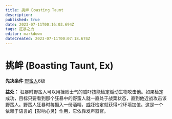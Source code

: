 ```yaml
---
title: 挑衅 Boasting Taunt
description: 
published: true
date: 2023-07-11T00:16:03.694Z
tags: 狂暴之力
editor: markdown
dateCreated: 2023-07-11T00:07:18.674Z
---
```


# 挑衅 (Boasting Taunt, Ex)

**先决条件** [野蛮人](/野蛮人)6级

**益处：** 狂暴时野蛮人可以用挫败士气的威吓技能检定煽动生物攻击他。如果检定成功，目标只要看到那个狂暴中的野蛮人就一直处于战栗状态，直到他近战攻击该野蛮人。野蛮人狂暴时每摄入一份酒精，[威吓](/技能/威吓)检定就获得+2环境加值。这是一个依赖于语言的【影响心灵】作用，它依靠发声器官。
